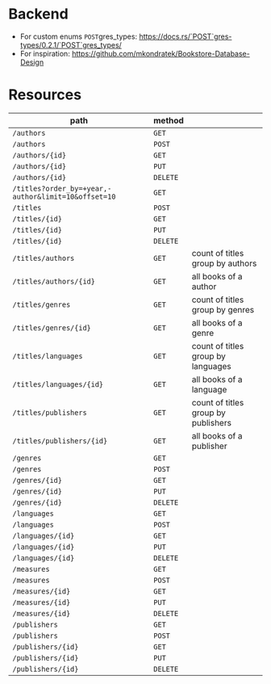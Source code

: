 # Backend

- For custom enums `POST`gres_types: https://docs.rs/`POST`gres-types/0.2.1/`POST`gres_types/
- For inspiration: https://github.com/mkondratek/Bookstore-Database-Design

# Resources

|path|method||
|-|-|-|
|`/authors`|`GET`|
|`/authors`|`POST`|
|`/authors/{id}`|`GET`|
|`/authors/{id}`|`PUT`|
|`/authors/{id}`|`DELETE`|
|`/titles?order_by=+year,-author&limit=10&offset=10`|`GET`|
|`/titles`|`POST`|
|`/titles/{id}`|`GET`|
|`/titles/{id}`|`PUT`|
|`/titles/{id}`|`DELETE`|
|`/titles/authors`|`GET`|count of titles group by authors|
|`/titles/authors/{id}`|`GET`|all books of a author|
|`/titles/genres`|`GET`|count of titles group by genres|
|`/titles/genres/{id}`|`GET`|all books of a genre|
|`/titles/languages`|`GET`|count of titles group by languages|
|`/titles/languages/{id}`|`GET`|all books of a language|
|`/titles/publishers`|`GET`|count of titles group by publishers|
|`/titles/publishers/{id}`|`GET`|all books of a publisher|
|`/genres`|`GET`|
|`/genres`|`POST`
|`/genres/{id}`|`GET`|
|`/genres/{id}`|`PUT`|
|`/genres/{id}`|`DELETE`|
|`/languages`|`GET`|
|`/languages`|`POST`|
|`/languages/{id}`|`GET`|
|`/languages/{id}`|`PUT`|
|`/languages/{id}`|`DELETE`|
|`/measures`|`GET`|
|`/measures`|`POST`|
|`/measures/{id}`|`GET`|
|`/measures/{id}`|`PUT`|
|`/measures/{id}`|`DELETE`|
|`/publishers`|`GET`|
|`/publishers`|`POST`|
|`/publishers/{id}`|`GET`|
|`/publishers/{id}`|`PUT`|
|`/publishers/{id}`|`DELETE`|
